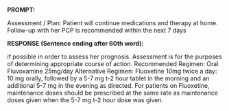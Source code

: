 **PROMPT:**

Assessment / Plan: Patient will continue medications and therapy at home. Follow-up with her PCP is recommended within the next 7 days

**RESPONSE (Sentence ending after 60th word):**

if possible in order to assess her prognosis. Assessment is for the purposes of determining appropriate course of action. Recommended Regimen:   Oral Fluvoxamine 25mg/day  Alternative Regimen: Fluoxetine 10mg twice a day: 10 mg orally, followed by a 5-7 mg t-2 hour tablet in the morning and an additional 5-7 mg in the evening as directed. For patients on Fluoxetine, maintenance doses should be prescribed at the same rate as maintenance doses given when the 5-7 mg t-2 hour dose was given. 